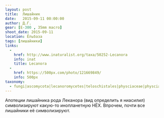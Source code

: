 ```yaml
---
layout: post
title:  Лишайник
date:   2015-09-11 00:00:00
author: Д.Г.
gear: [E-300 , 35mm macro]
shoot_date: 2015-09-11
location: Ёльбаза
tags: [лишайники]
links:
  -
    href: http://www.inaturalist.org/taxa/50252-Lecanora
    info: inat
    title: Lecanora
  -
    href: https://500px.com/photo/121669849/
    info: 500px
taxonomy:
  - fungi|ascomycota|lecanoromycetes|teloschistales|physciaceae|physcia|physcia stellaris
---
```


Апотеции лишайника рода Леканора (вид определить я ниасилил) символизируют какую-то инопланетную НЁХ. Впрочем, почти все лишайники её символизируют.
